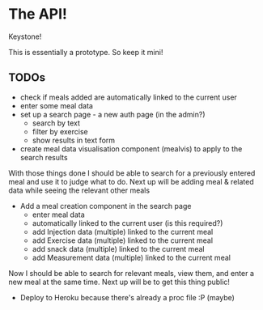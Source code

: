 # The API!

Keystone!

This is essentially a prototype. So keep it mini!

## TODOs

* check if meals added are automatically linked to the current user
* enter some meal data
* set up a search page - a new auth page (in the admin?)
  * search by text
  * filter by exercise
  * show results in text form
* create meal data visualisation component (mealvis) to apply to the search results

With those things done I should be able to search for a previously entered meal and use it to judge what to do. Next up will be adding meal & related data while seeing the relevant other meals

* Add a meal creation component in the search page
  * enter meal data
  * automatically linked to the current user (is this required?)
  * add Injection data (multiple) linked to the current meal
  * add Exercise data (multiple) linked to the current meal
  * add snack data (multiple) linked to the current meal
  * add Measurement data (multiple) linked to the current meal

Now I should be able to search for relevant meals, view them, and enter a new meal at the same time. Next up will be to get this thing public!

* Deploy to Heroku because there's already a proc file :P (maybe)
